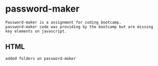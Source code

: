 # password-maker
    Password-maker is a assignment for coding bootcamp. 
    password-maker code was providing by the bootcamp but are missing 
    key elements on javascript. 
    
## HTML
    added folders on password-maker
